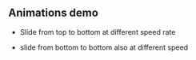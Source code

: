 Animations demo
-
-  Slide from top to bottom at different speed rate

- slide from bottom to bottom also at different speed

